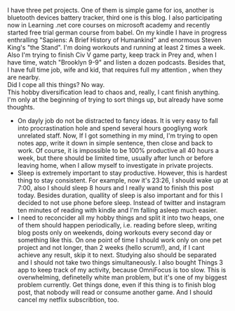 I have three pet projects. One of them is simple game for ios, another is bluetooth devices battery tracker, third one is this blog. I also participating now in Learning .net core courses on microsoft academy and recently started free trial german course from babel. On my kindle I have in progress enthralling "Sapiens: A Brief History of Humankind" and enormous Steven King's "the Stand". I'm doing workouts and running at least 2 times a week. Also I'm trying to finish Civ V game party, keep track in Prey and, when I have time, watch "Brooklyn 9-9" and listen a dozen podcasts. Besides that, I have full time job, wife and kid, that requires full my attention , when they are nearby.  
Did I cope all this things? No way.  
This hobby diversification lead to chaos and, really, I cant finish anything. I'm only at the beginning of trying to sort things up, but already have some thoughts.
* On dayly job do not be distracted to fancy ideas. It is very easy to fall into procrastination hole and spend several hours googliyng work unrelated staff. Now, If I got something in my mind, I'm trying to open notes app, write it down in simple sentence, then close and back to work. Of course, it is impossible to be 100% productive all 40 hours a week, but there should be limited time, usually after lunch or before leaving home, when I allow myself to investigate in private projects.
* Sleep is extremely important to stay productive. However, this is hardest thing to stay consistent. For example, now it's 23:26, I should wake up at 7:00, also I should sleep 8 hours and I really wand to finish this post today. Besides duration, quallity of sleep is also important and for this I decided to not use phone before sleep. Instead of twitter and instagram ten minutes of reading with kindle and I'm falling asleep much easier.
* I need to reconcider all my hobby things and split it into two heaps, one of them should happen periodically, i.e. reading before sleep, writing blog posts only on weekends, doing workouts every second day or something like this. On one point of time I should work only on one pet project and not longer, than 2 weeks (hello scrum!), and, if I cant achieve any result, skip it to next. Studying also should be separated and I should not take two things simultaneously. I also bought Things 3 app to keep track of my activity, because OmniFocus is too slow.
This is overwhelming, definetelly white man problem, but it's one of my biggest problem currently. Get things done, even if this thing is to finish blog post, that nobody will read or consume another game.
And I should cancel my netflix subscribtion, too.